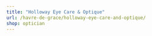 ```yaml
---
title: "Holloway Eye Care & Optique"
url: /havre-de-grace/holloway-eye-care-and-optique/
shop: optician
---
```

